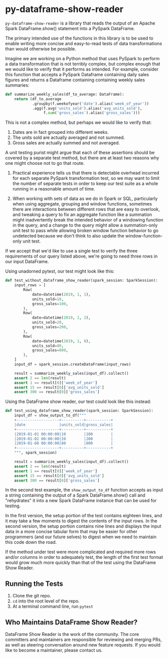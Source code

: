 # py-dataframe-show-reader

``py-dataframe-show-reader`` is a library that reads the output of an Apache
Spark DataFrame.show() statement into a PySpark DataFrame.

The primary intended use of the functions in this library is to be used to
enable writing more concise and easy-to-read tests of data transformations than
would otherwise be possible.

Imagine we are working on a Python method that uses PySpark to perform a data
transformation that is not terribly complex, but complex enough that we would
like to verify that it performs as intended. For example, consider this
function that accepts a PySpark Dataframe containing daily sales figures and
returns a Dataframe containing containing weekly sales summaries:

```python
def summarize_weekly_sales(df_to_average: DataFrame):
    return (df_to_average
            .groupby(f.weekofyear('date').alias('week_of_year'))
            .agg(f.avg('units_sold').alias('avg_units_sold'),
                 f.sum('gross_sales').alias('gross_sales')))
```

This is not a complex method, but perhaps we would like to verify that:

1. Dates are in fact grouped into different weeks.
1. The units sold are actually averaged and not summed.
1. Gross sales are actually summed and not averaged.

A unit testing purist might argue that each of these assertions should be
covered by a separate test method, but there are at least two reasons why one
might choose not to go that route.

1. Practical experience tells us that there is detectable overhead incurred for
each separate PySpark transformation test, so we may want to limit the number
of separate tests in order to keep our test suite as a whole running in a
reasonable amount of time.

1. When working with sets of data as we do in Spark or SQL, particularly when
using aggregate, grouping and window functions, sometimes there are
interactions between different rows that are easy to overlook, and tweaking a
query to fix an aggregate function like a summation might inadvertently break
the intended behavior of a windowing function in the query, and a change to the
query might allow a summation-only unit test to pass while allowing broken
window function behavior to go undetected because we don't think to also update
the window-function-only unit test.  

If we accept that we'd like to use a single test to verify the three
requirements of our query listed above, we're going to need three rows in our
input DataFrame.

Using unadorned pytest, our test might look like this:

```python
def test_without_dataframe_show_reader(spark_session: SparkSession):
    input_rows = [
        Row(
            date=datetime(2019, 1, 1),
            units_sold=10,
            gross_sales=100,
        ),
        Row(
            date=datetime(2019, 1, 2),
            units_sold=20,
            gross_sales=200,
        ),
        Row(
            date=datetime(2019, 1, 8),
            units_sold=80,
            gross_sales=800,
        ),
    ]
    input_df = spark_session.createDataFrame(input_rows)

    result = summarize_weekly_sales(input_df).collect()
    assert 2 == len(result)
    assert 1 == result[0]['week_of_year']
    assert 15 == result[0]['avg_units_sold']
    assert 300 == result[0]['gross_sales']
```

Using the DataFrame show reader, our test could look like this instead:

```python
def test_using_dataframe_show_reader(spark_session: SparkSession):
    input_df = show_output_to_df("""
    +-------------------+----------+-----------+
    |date               |units_sold|gross_sales|
    +-------------------+----------+-----------+
    |2019-01-01 00:00:00|10        |100        |
    |2019-01-02 00:00:00|20        |200        |
    |2019-01-08 00:00:00|80        |800        |
    +-------------------+----------+-----------+
    """, spark_session)

    result = summarize_weekly_sales(input_df).collect()
    assert 2 == len(result)
    assert 1 == result[0]['week_of_year']
    assert 15 == result[0]['avg_units_sold']
    assert 300 == result[0]['gross_sales']
```

In the second test example, the ``show_output_to_df`` function accepts as input
a string containing the output of a Spark DataFrame.show() call and
"rehydrates" it into a new Spark DataFrame instance that can be used for
testing.

In the first version, the setup portion of the test contains eighteen lines,
and it may take a few moments to digest the contents of the input rows.
In the second version, the setup portion contains nine lines and displays the
input data in a more concise tabular form that may be easier for other
programmers (and our future selves) to digest when we need to maintain this
code down the road.

If the method under test were more complicated and required more rows and/or
columns in order to adequately test, the length of the first test format would
grow much more quickly than that of the test using the DataFrame Show Reader.

## Running the Tests

1. Clone the git repo.
1. ``cd`` into the root level of the repo.
1. At a terminal command line, run ``pytest``

## Who Maintains DataFrame Show Reader?

DataFrame Show Reader is the work of the community. The core committers and
maintainers are responsible for reviewing and merging PRs, as well as steering
conversation around new feature requests. If you would like to become a
maintainer, please contact us.
